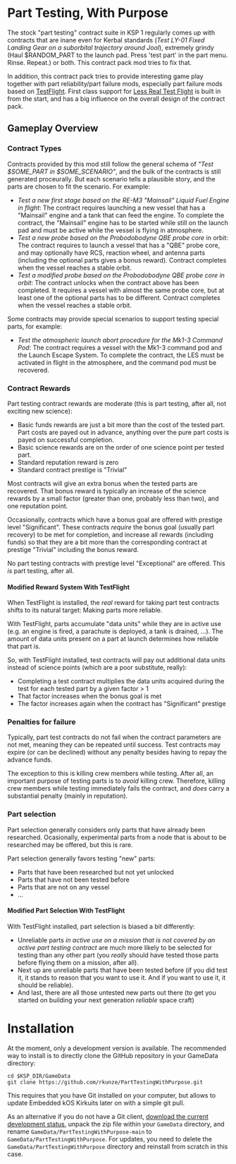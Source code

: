 # Part Testing, With Purpose

The stock "part testing" contract suite in KSP 1 regularly comes up with contracts that are inane even for Kerbal standards (_Test LY-01 Fixed Landing Gear on a suborbital trajectory around Jool_), extremely grindy (Haul $RANDOM_PART to the launch pad. Press 'test part' in the part menu. Rinse. Repeat.) or both. This contract pack mod tries to fix that.

In addition, this contract pack tries to provide interesting game play together with part reliability/part failure mods, especially part failure mods based on [TestFlight](https://forum.kerbalspaceprogram.com/index.php?/topic/99043-122-testflight-v180-01-may-2017-bring-flight-testing-to-ksp/). First class support for [Less Real Test Flight](https://forum.kerbalspaceprogram.com/index.php?/topic/205848-wipv093-less-real-test-flight-testflight-for-stock-and-stockalike-parts-ksp-112x/) is built in from the start, and has a big influence on the overall design of the contract pack.

## Gameplay Overview

### Contract Types

Contracts provided by this mod still follow the general schema of _"Test $SOME_PART in $SOME_SCENARIO"_, and the bulk of the contracts is still generated proceurally. But each scenario tells a plausible story, and the parts are chosen to fit the scenario. For example:

* _Test a new first stage based on the RE-M3 "Mainsail" Liquid Fuel Engine in flight_: The contract requires launching a new vessel that has a "Mainsail" engine and a tank that can feed the engine. To complete the contract, the "Mainsail" engine has to be started while still on the launch pad and must be active while the vessel is flying in atmosphere.
* _Test a new probe based on the Probodobodyne QBE probe core_ in orbit: The contract requires to launch a vessel that has a "QBE" probe core, and may optionally have RCS, reaction wheel, and antenna parts (including the optional parts gives a bonus reward). Contract completes when the vessel reaches a stable orbit.
* _Test a modified probe based on the Probodobodyne QBE probe core in orbit_: The contract unlocks when the contract above has been completed. It requires a vessel with almost the same probe core, but at least one of the optional parts has to be different. Contract completes when the vessel reaches a stable orbit.

Some contracts may provide special scenarios to support testing special parts, for example:
* _Test the atmospheric launch abort procedure for the Mk1-3 Command Pod_: The contract requires a vessel with the Mk1-3 command pod and the Launch Escape System. To complete the contract, the LES must be activated in flight in the atmosphere, and the command pod must be recovered.

### Contract Rewards

Part testing contract rewards are moderate (this is part testing, after all, not exciting new science):
* Basic funds rewards are just a bit more than the cost of the tested part. Part costs are payed out in advance, anything over the pure part costs is payed on successful completion.
* Basic science rewards are on the order of one science point per tested part.
* Standard reputation reward is zero
* Standard contract prestige is "Trivial"

Most contracts will give an extra bonus when the tested parts are recovered. That bonus reward is typically an increase of the science rewards by a small factor (greater than one, probably less than two), and one reputation point.

Occasionally, contracts which have a bonus goal are offered with prestige level "Significant". These contracts _require_ the bonus goal (usually part recovery) to be met for completion, and increase all rewards (including funds) so that they are a bit more than the corresponding contract at prestige "Trivial" including the bonus reward.

No part testing contracts with prestige level "Exceptional" are offered. This _is_ part testing, after all.

#### Modified Reward System With TestFlight

When TestFlight is installed, the _real_ reward for taking part test contracts shifts to its natural target: Making parts more reliable.

With TestFlight, parts accumulate "data units" while they are in active use (e.g. an engine is fired, a parachute is deployed, a tank is drained, ...). The amount of data units present on a part at launch determines how reliable that part is.

So, with TestFlight installed, test contracts will pay out additional data units instead of science points (which are a poor substitute, really): 
* Completing a test contract multiplies the data units acquired during the test for each tested part by a given factor > 1
* That factor increases when the bonus goal is met
* The factor increases again when the contract has "Significant" prestige

### Penalties for failure

Typically, part test contracts do not fail when the contract parameters are not met, meaning they can be repeated until success. Test contracts may expire (or can be declined) without any penalty besides having to repay the advance funds.

The exception to this is killing crew members while testing. After all, an important purpose of testing parts is to _avoid_ killing crew. Therefore, killing crew members while testing immediately fails the contract, and _does_ carry a substantial penalty (mainly in reputation). 

### Part selection

Part selection generally considers only parts that have already been researched. Ocasionally, experimental parts from a node that is about to be researched may be offered, but this is rare.

Part selection generally favors testing "new" parts:
* Parts that have been researched but not yet unlocked
* Parts that have not been tested before
* Parts that are not on any vessel
* ...

#### Modified Part Selection With TestFlight

With TestFlight installed, part selection is biased a bit differently:
* Unreliable parts _in active use on a mission that is not covered by an active part testing contract_ are much more likely to be selected for testing than any other part (you _really_ should have tested those parts before flying them on a mission, after all).
* Next up are unreliable parts that have been tested before (if you did test it, it stands to reason that you want to use it. And if you want to use it, it should be reliable).
* And last, there are all those untested new parts out there (to get you started on building your next generation _reliable_ space craft)

# Installation

At the moment, only a development version is available. The recommended way to install is to directly clone the GitHub repository in your GameData directory:

~~~
cd $KSP_DIR/GameData
git clone https://github.com/rkunze/PartTestingWithPurpose.git
~~~

This requires that you have Git installed on your computer, but allows to update Embedded kOS Kirkuits later on with a simple git pull.

As an alternative if you do not have a Git client, [download the current development status](https://github.com/rkunze/PartTestingWithPurpose/archive/refs/heads/main.zip), unpack the zip file within your `GameData` directory, and rename `GameData/PartTestingWithPurpose-main` to `GameData/PartTestingWithPurpose`. For updates, you need to delete the `GameData/PartTestingWithPurpose` directory and reinstall from scratch in this case.
